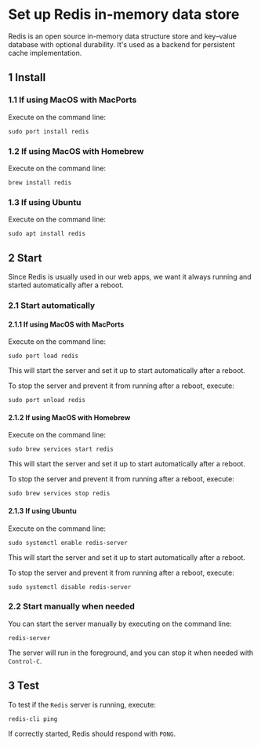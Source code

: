 # Set up Redis in-memory data store

Redis is an open source in-memory data structure store and key–value database
with optional durability. It's used as a backend for persistent cache
implementation.

## 1 Install

### 1.1 If using MacOS with MacPorts

Execute on the command line:

```console
sudo port install redis
```

### 1.2 If using MacOS with Homebrew

Execute on the command line:

```console
brew install redis
```

### 1.3 If using Ubuntu

Execute on the command line:

```console
sudo apt install redis
```

## 2 Start

Since Redis is usually used in our web apps, we want it always running and
started automatically after a reboot.

### 2.1 Start automatically

#### 2.1.1 If using MacOS with MacPorts

Execute on the command line:

```console
sudo port load redis
```

This will start the server and set it up to start automatically after a reboot.

To stop the server and prevent it from running after a reboot, execute:

```console
sudo port unload redis
```

#### 2.1.2 If using MacOS with Homebrew

Execute on the command line:

```console
sudo brew services start redis
```

This will start the server and set it up to start automatically after a reboot.

To stop the server and prevent it from running after a reboot, execute:

```console
sudo brew services stop redis
```

#### 2.1.3 If using Ubuntu

Execute on the command line:

```console
sudo systemctl enable redis-server
```

This will start the server and set it up to start automatically after a reboot.

To stop the server and prevent it from running after a reboot, execute:

```console
sudo systemctl disable redis-server
```

### 2.2 Start manually when needed

You can start the server manually by executing on the command line:

```console
redis-server
```

The server will run in the foreground, and you can stop it when needed with
`Control-C`.

## 3 Test

To test if the `Redis` server is running, execute:

```console
redis-cli ping
```

If correctly started, Redis should respond with `PONG`.
